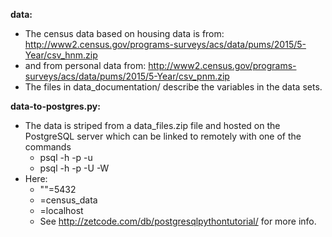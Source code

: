 **data:** 
* The census data based on housing data is from:
    http://www2.census.gov/programs-surveys/acs/data/pums/2015/5-Year/csv_hnm.zip
* and from personal data from:
    http://www2.census.gov/programs-surveys/acs/data/pums/2015/5-Year/csv_pnm.zip
* The files in data_documentation/ describe the variables in the data sets.

**data-to-postgres.py:**
* The data is striped from a data_files.zip file and hosted on the PostgreSQL server which can be linked to remotely with one of the commands
  * psql -h <host> -p <port> -u <database>
  * psql -h <host> -p <port> -U <username> -W <password> <database>
* Here: 
  * "<port>"=5432 
  * <database>=census_data
  * <host>=localhost
  * See http://zetcode.com/db/postgresqlpythontutorial/ for more info.
                  
            
